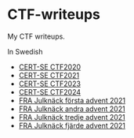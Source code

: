 # CTF-writeups

My CTF writeups.

In Swedish

- [CERT-SE CTF2020](./sv/2020/CERT-SE/README.md)
- [CERT-SE CTF2021](./sv/2021/CERT-SE/README.md)
- [CERT-SE CTF2023](./sv/2023/CERT-SE/README.md)
- [CERT-SE CTF2024](./sv/2024/CERT-SE/README.md)
- [FRA Julknäck första advent 2021](./sv/2021/FRA-Julknäck_första_advent_2021/README.md)
- [FRA Julknäck andra advent 2021](./sv/2021/FRA-Julknäck_andra_advent_2021/README.md)
- [FRA Julknäck tredje advent 2021](./sv/2021/FRA-Julknäck_tredje_advent_2021/README.md)
- [FRA Julknäck fjärde advent 2021](./sv/2021/FRA-Julknäck_fjärde_advent_2021/README.md)
